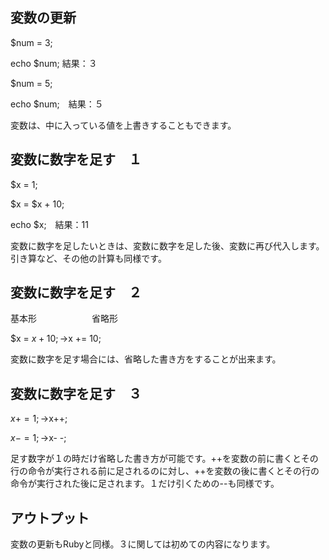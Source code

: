 ## 変数の更新

$num = 3;

echo $num;   結果：３

$num = 5;

echo $num;　結果：５

変数は、中に入っている値を上書きすることもできます。

## 変数に数字を足す　１

$x = 1;

$x = $x + 10;

echo $x;　結果：11

変数に数字を足したいときは、変数に数字を足した後、変数に再び代入します。 引き算など、その他の計算も同様です。

## 変数に数字を足す　２

基本形　　　　　　 省略形

$x = $x + 10;　→　$x += 10;

変数に数字を足す場合には、省略した書き方をすることが出来ます。

## 変数に数字を足す　３

$x += 1;　→　$x++;

$x -= 1;　→　$x- -;

足す数字が１の時だけ省略した書き方が可能です。++を変数の前に書くとその行の命令が実行される前に足されるのに対し、++を変数の後に書くとその行の命令が実行された後に足されます。１だけ引くための--も同様です。

## アウトプット

変数の更新もRubyと同様。３に関しては初めての内容になります。
